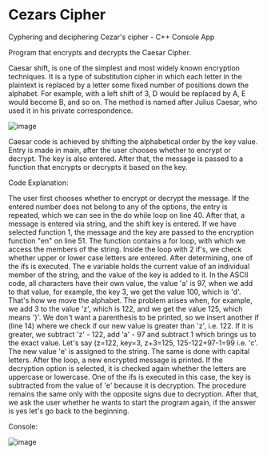 # Cezars Cipher
Cyphering and deciphering Cezar's cipher - C++ Console App

Program that encrypts and decrypts the Caesar Cipher.

Caesar shift, is one of the simplest and most widely known encryption techniques. It is a type of substitution cipher in which each letter in the plaintext is replaced by a letter some fixed number of positions down the alphabet. For example, with a left shift of 3, D would be replaced by A, E would become B, and so on. The method is named after Julius Caesar, who used it in his private correspondence.

![image](https://github.com/user-attachments/assets/21e58a54-b367-4088-ab8d-d5c0122cee0d)

Caesar code is achieved by shifting the alphabetical order by the key value. 
Entry is made in main, after the user chooses whether to encrypt or decrypt. The key is also entered. 
After that, the message is passed to a function that encrypts or decrypts it based on the key.

Code Explanation:

The user first chooses whether to encrypt or decrypt the message. If the entered number does not belong to any of the options, the entry is repeated, which we can see in the do while loop on line 40. After that, a message is entered via string, and the shift key is entered. If we have selected function 1, the message and the key are passed to the encryption function "en" on line 51. The function contains a for loop, with which we access the members of the string. Inside the loop with 2 if's, we check whether upper or lower case letters are entered. After determining, one of the ifs is executed. The e variable holds the current value of an individual member of the string, and the value of the key is added to it. In the ASCII code, all characters have their own value, the value 'a' is 97, when we add to that value, for example, the key 3, we get the value 100, which is 'd'. That's how we move the alphabet. The problem arises when, for example, we add 3 to the value 'z', which is 122, and we get the value 125, which means '}'. We don't want a parenthesis to be printed, so we insert another if (line 14) where we check if our new value is greater than 'z', i.e. 122. If it is greater, we subtract 'z' - 122, add 'a' - 97 and subtract 1 which brings us to the exact value. Let's say (z=122, key=3, z+3=125, 125-122+97-1=99 i.e. 'c'. The new value 'e' is assigned to the string. The same is done with capital letters. After the loop, a new encrypted message is printed. If the decryption option is selected, it is checked again whether the letters are uppercase or lowercase. One of the ifs is executed in this case, the key is subtracted from the value of 'e' because it is decryption. The procedure remains the same only with the opposite signs due to decryption. After that, we ask the user whether he wants to start the program again, if the answer is yes let's go back to the beginning.

Console:

![image](https://github.com/user-attachments/assets/6dd2701f-22f7-4942-ac23-8507e9f7b036)
